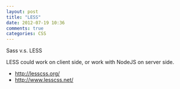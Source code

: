 ```yaml
---
layout: post
title: "LESS"
date: 2012-07-19 10:36
comments: true
categories: CSS
---
```


Sass v.s. LESS

LESS could work on client side, or work with NodeJS on server side.

+ <http://lesscss.org/>
+ <http://www.lesscss.net/>

